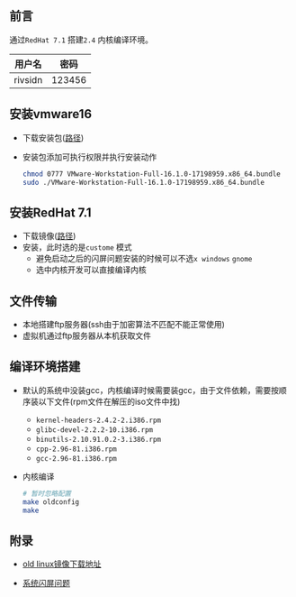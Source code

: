 ## 前言

通过`RedHat 7.1` 搭建`2.4` 内核编译环境。

| 用户名  | 密码   |
| ------- | ------ |
| rivsidn | 123456 |





## 安装vmware16

* 下载安装包([路径](https://www.vmware.com/cn/products/workstation-pro/workstation-pro-evaluation.html))

* 安装包添加可执行权限并执行安装动作

  ```bash
  chmod 0777 VMware-Workstation-Full-16.1.0-17198959.x86_64.bundle
  sudo ./VMware-Workstation-Full-16.1.0-17198959.x86_64.bundle
  ```



## 安装RedHat 7.1

* 下载镜像([路径](https://soft.lafibre.info/))
* 安装，此时选的是`custome` 模式
  * 避免启动之后的闪屏问题安装的时候可以不选`x windows` `gnome`
  * 选中内核开发可以直接编译内核



## 文件传输

* 本地搭建ftp服务器(ssh由于加密算法不匹配不能正常使用)
* 虚拟机通过ftp服务器从本机获取文件



## 编译环境搭建

* 默认的系统中没装gcc，内核编译时候需要装gcc，由于文件依赖，需要按顺序装以下文件(rpm文件在解压的iso文件中找)

  * `kernel-headers-2.4.2-2.i386.rpm`
  * `glibc-devel-2.2.2-10.i386.rpm`
  * `binutils-2.10.91.0.2-3.i386.rpm`
  * `cpp-2.96-81.i386.rpm`
  * `gcc-2.96-81.i386.rpm`

* 内核编译

  ```bash
  # 暂时忽略配置
  make oldconfig
  make
  ```



## 附录

* [old linux镜像下载地址](https://soft.lafibre.info/)

* [系统闪屏问题](https://blog.csdn.net/soft_lawrency/article/details/6375344)

  